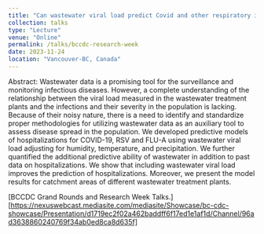 ```yaml
---
title: "Can wastewater viral load predict Covid and other respiratory infections hospitalizations?"
collection: talks
type: "Lecture"
venue: "Online"
permalink: /talks/bccdc-research-week
date: 2023-11-24
location: "Vancouver-BC, Canada"
---
```


Abstract: Wastewater data is a promising tool for the surveillance and monitoring infectious diseases. 
However, a complete understanding of the relationship between the viral load measured in the wastewater 
treatment plants and the infections and their severity in the population is lacking. Because of their 
noisy nature, there is a need to identify and standardize proper methodologies for utilizing wastewater 
data as an auxiliary tool to assess disease spread in the population. We developed predictive models of 
hospitalizations for COVID-19, RSV and FLU-A using wastewater viral load adjusting for humidity, 
temperature, and precipitation. We further quantified the additional predictive ability of wastewater
in addition to past data on hospitalizations. We show that including wastewater viral load improves the 
prediction of hospitalizations. 
Moreover, we present the model results for catchment areas of different wastewater treatment plants.

[BCCDC Grand Rounds and Research Week Talks.][https://nexuswebcast.mediasite.com/mediasite/Showcase/bc-cdc-showcase/Presentation/d1719ec2f02a462baddff6f17ed1e1af1d/Channel/96ad3638860240769f34ab0ed8ca8d635f]
